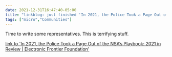 ```yaml
---
date: 2021-12-31T16:47:40-05:00
title: "linkblog: just finished 'In 2021, the Police Took a Page Out of the NSA’s Playbook: 2021 in Review | Electronic Frontier Foundation'"
tags: ["micro","Communities"]
---
```

Time to write some representatives. This is terrifying stuff.
 
[link to 'In 2021, the Police Took a Page Out of the NSA’s Playbook: 2021 in Review | Electronic Frontier Foundation'](https://www.eff.org/deeplinks/2021/12/2021-police-took-page-out-nsas-playbook)

